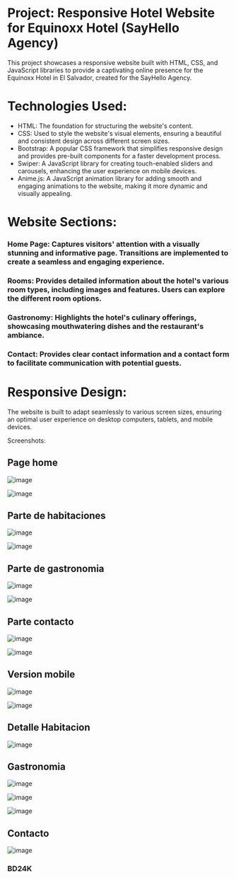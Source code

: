 # Project: Responsive Hotel Website for Equinoxx Hotel (SayHello Agency)

This project showcases a responsive website built with HTML, CSS, and JavaScript libraries to provide a captivating online presence for the Equinoxx Hotel in El Salvador, created for the SayHello Agency.

#  Technologies Used:

- HTML: The foundation for structuring the website's content.
- CSS: Used to style the website's visual elements, ensuring a beautiful and consistent design across different screen sizes.
- Bootstrap: A popular CSS framework that simplifies responsive design and provides pre-built components for a faster development process.
- Swiper: A JavaScript library for creating touch-enabled sliders and carousels, enhancing the user experience on mobile devices.
- Anime.js: A JavaScript animation library for adding smooth and engaging animations to the website, making it more dynamic and visually appealing.

# Website Sections:

### Home Page: Captures visitors' attention with a visually stunning and informative page. Transitions are implemented to create a seamless and engaging experience.
### Rooms: Provides detailed information about the hotel's various room types, including images and features. Users can explore the different room options.
### Gastronomy: Highlights the hotel's culinary offerings, showcasing mouthwatering dishes and the restaurant's ambiance.
### Contact: Provides clear contact information and a contact form to facilitate communication with potential guests.


# Responsive Design:

The website is built to adapt seamlessly to various screen sizes, ensuring an optimal user experience on desktop computers, tablets, and mobile devices.

Screenshots:
## Page home
![image](https://github.com/JosueFlores777/EquinoccioHotel/assets/64867736/3775955f-1d39-487d-acdc-c49d8343ed54)


![image](https://github.com/JosueFlores777/EquinoccioHotel/assets/64867736/67cbb820-7ad3-4edd-b695-7a9b327e5e0b)


## Parte de habitaciones

![image](https://github.com/JosueFlores777/EquinoccioHotel/assets/64867736/ead375c8-cf9d-4b9c-8ce0-c35e70ca7f3e)

![image](https://github.com/JosueFlores777/EquinoccioHotel/assets/64867736/0cc309f8-bca1-45db-ac8c-96b616d43043)


## Parte de gastronomia 

![image](https://github.com/JosueFlores777/EquinoccioHotel/assets/64867736/c891d42e-e80c-496b-aaf0-d7121c20e181)

![image](https://github.com/JosueFlores777/EquinoccioHotel/assets/64867736/e072d482-fbc1-4d64-9be8-d9b687b74f07)


## Parte contacto

![image](https://github.com/JosueFlores777/EquinoccioHotel/assets/64867736/183db48c-0c60-4798-a4a6-221220b5e31f)

![image](https://github.com/JosueFlores777/EquinoccioHotel/assets/64867736/642a1059-41dc-434c-b4fc-bab1482d8fd1)


## Version mobile

![image](https://github.com/JosueFlores777/EquinoccioHotel/assets/64867736/49869f3b-57e1-4e1f-9965-7d7c6db716d7)

![image](https://github.com/JosueFlores777/EquinoccioHotel/assets/64867736/dc77aa37-c496-4949-896b-9cc2618f90da)


## Detalle Habitacion

![image](https://github.com/JosueFlores777/EquinoccioHotel/assets/64867736/68ae573c-c32a-4664-a5c2-bb43b9fdfee7)


## Gastronomia

![image](https://github.com/JosueFlores777/EquinoccioHotel/assets/64867736/091d6092-6519-4198-8d5c-8206a03168ce)

![image](https://github.com/JosueFlores777/EquinoccioHotel/assets/64867736/443c1bfa-4209-4803-ab0d-09547603a3ca)

![image](https://github.com/JosueFlores777/EquinoccioHotel/assets/64867736/6848c73b-5738-4a91-b613-5cebb81d5837)


## Contacto 

![image](https://github.com/JosueFlores777/EquinoccioHotel/assets/64867736/c2bb8142-3094-4412-9fd8-85017bf9fb0a)


### BD24K

